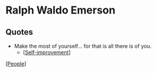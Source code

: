 # Ralph Waldo Emerson

## Quotes

- Make the most of yourself... for that is all there is of you.
  - [[Self-improvement]]

[[People]]

[//begin]: # "Autogenerated link references for markdown compatibility"
[Self-improvement]: self-improvement "Self Improvement"
[People]: people "People"
[//end]: # "Autogenerated link references"